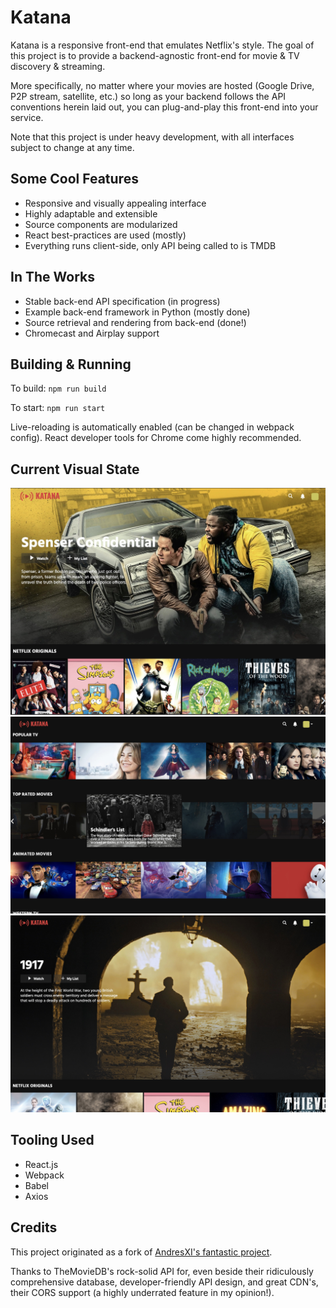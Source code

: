 # Katana

Katana is a responsive front-end that emulates Netflix's style. The goal of this project is to provide a backend-agnostic front-end for movie & TV discovery & streaming.

More specifically, no matter where your movies are hosted (Google Drive, P2P stream, satellite, etc.) so long as your backend follows the API conventions herein laid out, you can plug-and-play this front-end into your service.

Note that this project is under heavy development, with all interfaces subject to change at any time.

## Some Cool Features
- Responsive and visually appealing interface
- Highly adaptable and extensible
- Source components are modularized
- React best-practices are used (mostly)
- Everything runs client-side, only API being called to is TMDB

## In The Works
- Stable back-end API specification (in progress)
- Example back-end framework in Python (mostly done)
- Source retrieval and rendering from back-end (done!)
- Chromecast and Airplay support

## Building & Running

To build: `npm run build`

To start: `npm run start`

Live-reloading is automatically enabled (can be changed in webpack config). React developer tools for Chrome come highly recommended.

## Current Visual State
![](https://github.com/firebolt55439/katana/blob/master/demo/narrow_home.jpg)
![](https://github.com/firebolt55439/katana/blob/master/demo/middle_browse.jpg)
![](https://github.com/firebolt55439/katana/blob/master/demo/full_header.jpg)

## Tooling Used
- React.js
- Webpack
- Babel
- Axios

## Credits
This project originated as a fork of [AndresXI's fantastic project](https://github.com/AndresXI/Netflix-Clone).

Thanks to TheMovieDB's rock-solid API for, even beside their ridiculously comprehensive database, developer-friendly API design, and great CDN's, their CORS support (a highly underrated feature in my opinion!).
